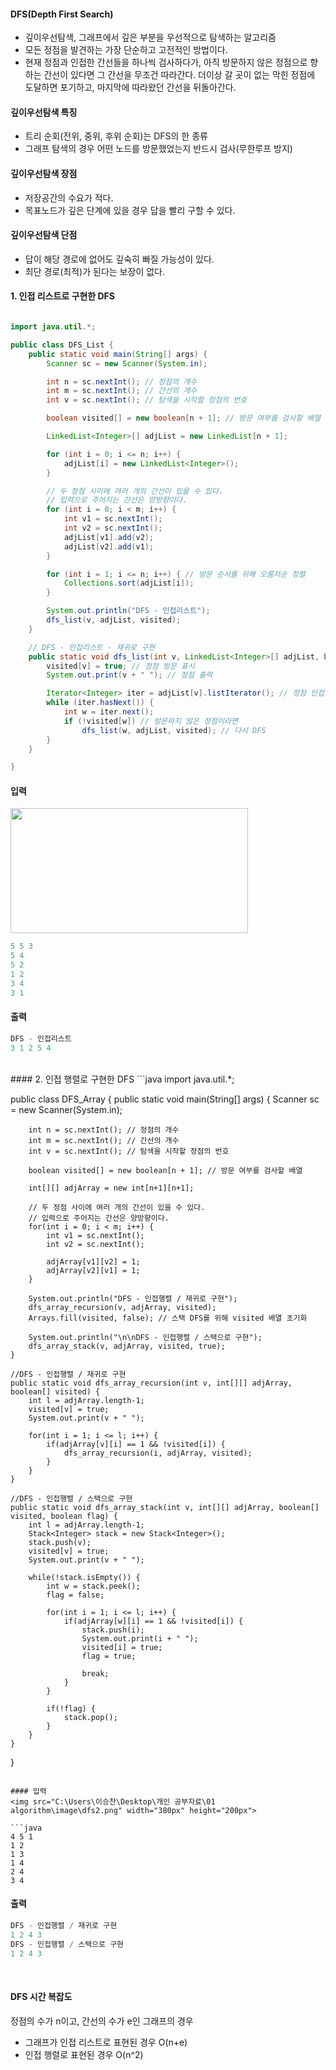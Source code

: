 #### DFS(Depth First Search)

- 깊이우선탐색, 그래프에서 깊은 부분을 우선적으로 탐색하는 알고리즘
- 모든 정점을 발견하는 가장 단순하고 고전적인 방법이다.
- 현재 정점과 인접한 간선들을 하나씩 검사하다가, 아직 방문하지 않은 정점으로 향하는 간선이 있다면 그 간선을 무조건 따라간다. 더이상 갈 곳이 없는 막힌 정점에 도달하면 포기하고, 마지막에 따라왔던 간선을 뒤돌아간다.<br>

#### 깊이우선탐색 특징

- 트리 순회(전위, 중위, 후위 순회)는 DFS의 한 종류
- 그래프 탐색의 경우 어떤 노드를 방문했었는지 반드시 검사(무한루프 방지)<br>

#### 깊이우선탐색 장점

- 저장공간의 수요가 적다.
- 목표노드가 깊은 단계에 있을 경우 답을 빨리 구할 수 있다.<br>

#### 깊이우선탐색 단점

- 답이 해당 경로에 없어도 깊숙히 빠질 가능성이 있다.
- 최단 경로(최적)가 된다는 보장이 없다.<br>

#### 1. 인접 리스트로 구현한 DFS

```java

import java.util.*;

public class DFS_List {
	public static void main(String[] args) {
		Scanner sc = new Scanner(System.in);

		int n = sc.nextInt(); // 정점의 개수
		int m = sc.nextInt(); // 간선의 개수
		int v = sc.nextInt(); // 탐색을 시작할 정점의 번호

		boolean visited[] = new boolean[n + 1]; // 방문 여부를 검사할 배열

		LinkedList<Integer>[] adjList = new LinkedList[n + 1];

		for (int i = 0; i <= n; i++) {
			adjList[i] = new LinkedList<Integer>();
		}

		// 두 정점 사이에 여러 개의 간선이 있을 수 있다.
		// 입력으로 주어지는 간선은 양방향이다.
		for (int i = 0; i < m; i++) {
			int v1 = sc.nextInt();
			int v2 = sc.nextInt();
			adjList[v1].add(v2);
			adjList[v2].add(v1);
		}

		for (int i = 1; i <= n; i++) { // 방문 순서를 위해 오름차순 정렬
			Collections.sort(adjList[i]);
		}

		System.out.println("DFS - 인접리스트");
		dfs_list(v, adjList, visited);
	}

	// DFS - 인접리스트 - 재귀로 구현
	public static void dfs_list(int v, LinkedList<Integer>[] adjList, boolean[] visited) {
		visited[v] = true; // 정점 방문 표시
		System.out.print(v + " "); // 정점 출력

		Iterator<Integer> iter = adjList[v].listIterator(); // 정점 인접리스트 순회
		while (iter.hasNext()) {
			int w = iter.next();
			if (!visited[w]) // 방문하지 않은 정점이라면
				dfs_list(w, adjList, visited); // 다시 DFS
		}
	}

}
```

#### 입력

<img src="C:\Users\이승찬\Desktop\개인 공부자료\01 algorithm\image\dfs.png" width="380px" height="200px">

```java
5 5 3
5 4
5 2
1 2
3 4
3 1
```

#### 출력

```java
DFS - 인접리스트
3 1 2 5 4
```

<br>
#### 2. 인접 행렬로 구현한 DFS
```java
import java.util.*;

public class DFS_Array {
public static void main(String[] args) {
Scanner sc = new Scanner(System.in);

    	int n = sc.nextInt(); // 정점의 개수
    	int m = sc.nextInt(); // 간선의 개수
    	int v = sc.nextInt(); // 탐색을 시작할 정점의 번호

    	boolean visited[] = new boolean[n + 1]; // 방문 여부를 검사할 배열

    	int[][] adjArray = new int[n+1][n+1];

    	// 두 정점 사이에 여러 개의 간선이 있을 수 있다.
    	// 입력으로 주어지는 간선은 양방향이다.
    	for(int i = 0; i < m; i++) {
    		int v1 = sc.nextInt();
    		int v2 = sc.nextInt();

    		adjArray[v1][v2] = 1;
    		adjArray[v2][v1] = 1;
    	}

    	System.out.println("DFS - 인접행렬 / 재귀로 구현");
    	dfs_array_recursion(v, adjArray, visited);
    	Arrays.fill(visited, false); // 스택 DFS를 위해 visited 배열 초기화

    	System.out.println("\n\nDFS - 인접행렬 / 스택으로 구현");
    	dfs_array_stack(v, adjArray, visited, true);
    }

    //DFS - 인접행렬 / 재귀로 구현
    public static void dfs_array_recursion(int v, int[][] adjArray, boolean[] visited) {
    	int l = adjArray.length-1;
    	visited[v] = true;
    	System.out.print(v + " ");

    	for(int i = 1; i <= l; i++) {
    		if(adjArray[v][i] == 1 && !visited[i]) {
    			dfs_array_recursion(i, adjArray, visited);
    		}
    	}
    }

    //DFS - 인접행렬 / 스택으로 구현
    public static void dfs_array_stack(int v, int[][] adjArray, boolean[] visited, boolean flag) {
    	int l = adjArray.length-1;
    	Stack<Integer> stack = new Stack<Integer>();
    	stack.push(v);
    	visited[v] = true;
    	System.out.print(v + " ");

    	while(!stack.isEmpty()) {
    		int w = stack.peek();
    		flag = false;

    		for(int i = 1; i <= l; i++) {
    			if(adjArray[w][i] == 1 && !visited[i]) {
    				stack.push(i);
    				System.out.print(i + " ");
    				visited[i] = true;
    				flag = true;

    				break;
    			}
    		}

    		if(!flag) {
    			stack.pop();
    		}
    	}
    }

}

````

#### 입력
<img src="C:\Users\이승찬\Desktop\개인 공부자료\01 algorithm\image\dfs2.png" width="380px" height="200px">

```java
4 5 1
1 2
1 3
1 4
2 4
3 4
````

#### 출력

```java
DFS - 인접행렬 / 재귀로 구현
1 2 4 3
DFS - 인접행렬 / 스택으로 구현
1 2 4 3
```

<br>

#### DFS 시간 복잡도

정점의 수가 n이고, 간선의 수가 e인 그래프의 경우

- 그래프가 인접 리스트로 표현된 경우 O(n+e)
- 인접 행렬로 표현된 경우 O(n^2)
